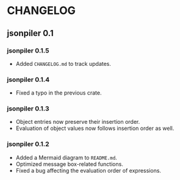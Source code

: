 # CHANGELOG

## jsonpiler 0.1

### jsonpiler 0.1.5

- Added `CHANGELOG.md` to track updates.

### jsonpiler 0.1.4

- Fixed a typo in the previous crate.

### jsonpiler 0.1.3

- Object entries now preserve their insertion order.
- Evaluation of object values now follows insertion order as well.

### jsonpiler 0.1.2

- Added a Mermaid diagram to `README.md`.
- Optimized message box-related functions.
- Fixed a bug affecting the evaluation order of expressions.

